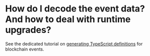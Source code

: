 # How do I decode the event data? And how to deal with runtime upgrades?

See the dedicated tutorial on [generating TypeScript definitions](/develop-a-squid/typegen/squid-substrate-typegen) for blockchain events.
